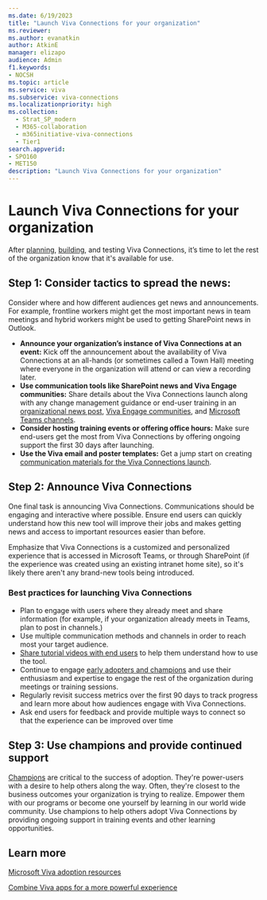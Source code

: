 ```yaml
---
ms.date: 6/19/2023
title: "Launch Viva Connections for your organization"
ms.reviewer: 
ms.author: evanatkin
author: AtkinE
manager: elizapo
audience: Admin
f1.keywords:
- NOCSH
ms.topic: article
ms.service: viva
ms.subservice: viva-connections
ms.localizationpriority: high
ms.collection:
  - Strat_SP_modern
  - M365-collaboration
  - m365initiative-viva-connections
  - Tier1
search.appverid:
- SPO160
- MET150
description: "Launch Viva Connections for your organization"
---
```


# Launch Viva Connections for your organization

After [planning](plan-viva-connections.md), [building](build-viva-connections.md), and testing Viva Connections, it’s time to let the rest of the organization know that it's available for use.

## Step 1: Consider tactics to spread the news:

Consider where and how different audiences get news and announcements. For example, frontline workers might get the most important news in team meetings and hybrid workers might be used to getting SharePoint news in Outlook.

- **Announce your organization’s instance of Viva Connections at an event:** Kick off the announcement about the availability of Viva Connections at an all-hands (or sometimes called a Town Hall) meeting where everyone in the organization will attend or can view a recording later. 
- **Use communication tools like SharePoint news and Viva Engage communities:** Share details about the Viva Connections launch along with any change management guidance or end-user training in an [organizational news post](https://support.microsoft.com/office/create-and-share-news-on-your-sharepoint-sites-495f8f1a-3bef-4045-b33a-55e5abe7aed7#:~:text=In%20SharePoint%20Online%2C%20you%20can%20add%20news%20posts,instructions%20Create%20the%20news%20post%20.%20See%20More), [Viva Engage communities](https://support.microsoft.com/office/start-a-conversation-in-viva-engage-da65b1c3-6651-4141-8dbd-d50d61b98a6e), and [Microsoft Teams channels](https://support.microsoft.com/office/create-and-format-a-post-e66777da-636b-49eb-9408-b0d88b212885).
- **Consider hosting training events or offering office hours:** Make sure end-users get the most from Viva Connections by offering ongoing support the first 30 days after launching. 
- **Use the Viva email and poster templates:** Get a jump start on creating [communication materials for the Viva Connections launch](https://adoption.microsoft.com/viva/).

## Step 2: Announce Viva Connections

One final task is announcing Viva Connections. Communications should be engaging and interactive where possible. Ensure end users can quickly understand how this new tool will improve their jobs and makes getting news and access to important resources easier than before.

Emphasize that Viva Connections is a customized and personalized experience that is accessed in Microsoft Teams, or through SharePoint (if the experience was created using an existing intranet home site), so it's likely there aren't any brand-new tools being introduced.

### Best practices for launching Viva Connections

- Plan to engage with users where they already meet and share information (for example, if your organization already meets in Teams, plan to post in channels.)
- Use multiple communication methods and channels in order to reach most your target audience.
- [Share tutorial videos with end users](https://support.microsoft.com/office/your-intranet-is-now-in-microsoft-teams-8b4e7f76-f305-49a9-b6d2-09378476f95b) to help them understand how to use the tool.
- Continue to engage [early adopters and champions](https://adoption.microsoft.com/roles/champion/) and use their enthusiasm and expertise to engage the rest of the organization during meetings or training sessions.
- Regularly revisit success metrics over the first 90 days to track progress and learn more about how audiences engage with Viva Connections.
- Ask end users for feedback and provide multiple ways to connect so that the experience can be improved over time

## Step 3: Use champions and provide continued support

[Champions](/microsoftteams/teams-adoption-create-champions-program) are critical to the success of adoption. They're power-users with a desire to help others along the way. Often, they're closest to the business outcomes your organization is trying to realize. Empower them with our programs or become one yourself by learning in our world wide community. Use champions to help others adopt Viva Connections by providing ongoing support in training events and other learning opportunities.

## Learn more

[Microsoft Viva adoption resources](https://adoption.microsoft.com/viva/)

[Combine Viva apps for a more powerful experience](/viva/learn-how-to-combine-modules)

